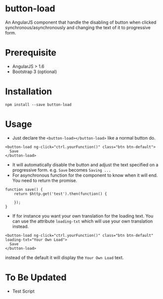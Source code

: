 # button-load
An AngularJS component that handle the disabling of button when clicked synchronous/asynchronously and changing the text of it to progressive form.

# Prerequisite
- AngularJS > 1.6
- Bootstrap 3 (optional)

# Installation

```
npm install --save button-load
```

# Usage
- Just declare the `<button-load></button-load>` like a normal button do.
```
<button-load ng-click="ctrl.yourFunction()" class="btn btn-default">
  Save
</button-load>
```
- It will automatically disable the button and adjust the text specified on a progressive form. e.g. `Save` becomes `Saving ...`
- For asynchronous function for the component to know when it will end. You need to return the promise.
```
function save() {
    return $http.get('test').then(function() {

    });
}
```
- If for instance you want your own translation for the loading text. You can use the attribute `loading-txt` which will use your own translation instead.

```
<button-load ng-click="ctrl.yourFunction()" class="btn btn-default" loading-txt="Your Own Load">
  Save
</button-load>
```
instead of the default it will display the `Your Own Load` text.

# To Be Updated
- Test Script
